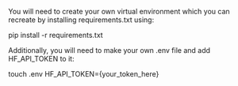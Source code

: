 You will need to create your own virtual environment which you can recreate by installing requirements.txt using:

pip install -r requirements.txt

Additionally, you will need to make your own .env file and add HF_API_TOKEN to it:

touch .env
HF_API_TOKEN={your_token_here}
